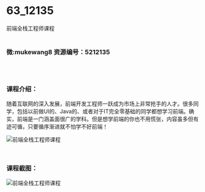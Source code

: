 # 63_12135
前端全栈工程师课程
<br/></br>
<h3>微:mukewang8 资源编号：5212135</h3>
<br/></br>
<h3>课程介绍：</h3>
<p>随着互联网的深入发展，前端开发工程师一跃成为市场上非常抢手的人才。很多同学，包括以前做UI的、Java的、或者对于IT完全零基础的同学都想学习前端。确实，前端是一门涵盖面很广的学科。但是想学前端的你也不用慌张，内容虽多但有迹可循，只要循序渐进就不怕学不好前端！</p>
<p><img src="https://www.ko996.com/wp-content/uploads/img/2020/04/2-54-300x222.png" alt="前端全栈工程师课程"></p>
<p>&nbsp;</p>
<div class="info-desc">
<h3>课程截图：</h3>
<p><img src="https://www.ko996.com/wp-content/uploads/img/2020/04/1-82.png" alt="前端全栈工程师课程"></p>


			
<p>&nbsp;</p>
</div>
